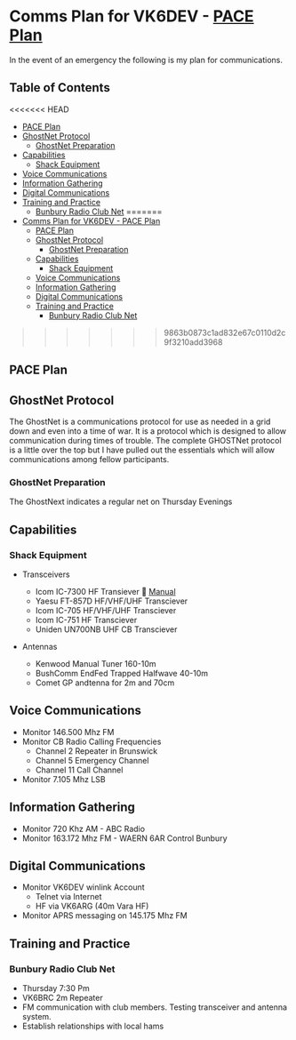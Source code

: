 # Comms Plan for VK6DEV - [PACE Plan](#pace-plan)

In the event of an emergency the following is my plan for communications.

## Table of Contents <!-- omit from toc -->

<<<<<<< HEAD
- [PACE Plan](#pace-plan)
- [GhostNet Protocol](#ghostnet-protocol)
  - [GhostNet Preparation](#ghostnet-preparation)
- [Capabilities](#capabilities)
  - [Shack Equipment](#shack-equipment)
- [Voice Communications](#voice-communications)
- [Information Gathering](#information-gathering)
- [Digital Communications](#digital-communications)
- [Training and Practice](#training-and-practice)
  - [Bunbury Radio Club Net](#bunbury-radio-club-net)
=======
- [Comms Plan for VK6DEV - PACE Plan](#comms-plan-for-vk6dev---pace-plan)
  - [PACE Plan](#pace-plan)
  - [GhostNet Protocol](#ghostnet-protocol)
    - [GhostNet Preparation](#ghostnet-preparation)
  - [Capabilities](#capabilities)
    - [Shack Equipment](#shack-equipment)
  - [Voice Communications](#voice-communications)
  - [Information Gathering](#information-gathering)
  - [Digital Communications](#digital-communications)
  - [Training and Practice](#training-and-practice)
    - [Bunbury Radio Club Net](#bunbury-radio-club-net)
>>>>>>> 9863b0873c1ad832e67c0110d2c9f3210add3968

## PACE Plan

## GhostNet Protocol

The GhostNet is a communications protocol for use as needed in a grid down and
even into a time of war. It is a protocol which is designed to allow communication
during times of trouble. The complete GHOSTNet protocol is a little over the top
but I have pulled out the essentials which will allow communications among fellow
participants.

### GhostNet Preparation

The GhostNext indicates a regular net on Thursday Evenings

## Capabilities

### Shack Equipment

- Transceivers
  - Icom IC-7300 HF Transiever :link: [Manual](./Resources/Manuals/Icom/IC-7300/IC-7300_ENG_FM_12a.pdf)
  - Yaesu FT-857D HF/VHF/UHF Transciever
  - Icom IC-705 HF/VHF/UHF Transciever
  - Icom IC-751 HF Transciever
  - Uniden UN700NB UHF CB Transciever

- Antennas
  - Kenwood Manual Tuner 160-10m
  - BushComm EndFed Trapped Halfwave 40-10m
  - Comet GP andtenna for 2m and 70cm

## Voice Communications

- Monitor 146.500 Mhz FM
- Monitor CB Radio Calling Frequencies
  - Channel 2 Repeater in Brunswick
  - Channel 5 Emergency Channel
  - Channel 11 Call Channel
- Monitor 7.105 Mhz LSB

## Information Gathering

- Monitor 720 Khz AM - ABC Radio
- Monitor 163.172 Mhz FM - WAERN 6AR Control Bunbury

## Digital Communications

- Monitor VK6DEV winlink Account
  - Telnet via Internet
  - HF via VK6ARG (40m Vara HF)
- Monitor APRS messaging on 145.175 Mhz FM

## Training and Practice 

### Bunbury Radio Club Net

- Thursday 7:30 Pm
- VK6BRC 2m Repeater
- FM communication with club members. Testing transceiver and antenna system. 
- Establish relationships with local hams 

 
